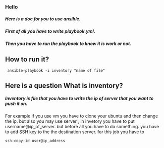 ### Hello 
##### Here is a doc for you to use ansible. 
##### First of all you have to write playbook.yml.
##### Then you have to run the playbook to know it is work or not.
## How to run it?
```
 ansible-playbook -i inventory "name of file"
```
## Here is a question What is inventory?
##### Inventory is file that you have to write the ip of server that you want to push it on.
For example if you use vm you have to clone your ubuntu and then change the ip.
but also you may use server , in invetory you have to put username@ip_of_server. but before all you have to do something.
you have to add SSH key to the the destination server. for this job you have to 
```
ssh-copy-id user@ip_address
```



